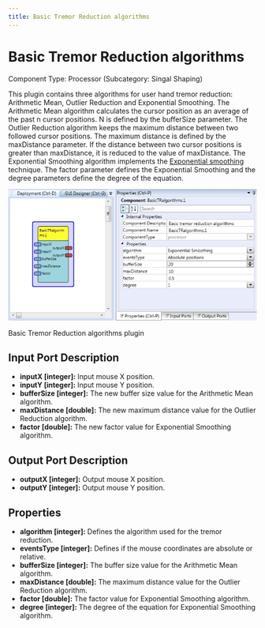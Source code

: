 ```yaml
---
title: Basic Tremor Reduction algorithms
---
```


# Basic Tremor Reduction algorithms

Component Type: Processor (Subcategory: Singal Shaping)

This plugin contains three algorithms for user hand tremor reduction: Arithmetic Mean, Outlier Reduction and Exponential Smoothing. The Arithmetic Mean algorithm calculates the cursor position as an average of the past n cursor positions. N is defined by the bufferSize parameter. The Outlier Reduction algorithm keeps the maximum distance between two followed cursor positions. The maximum distance is defined by the maxDistance parameter. If the distance between two cursor positions is greater than maxDistance, it is reduced to the value of maxDistance. The Exponential Smoothing algorithm implements the [Exponential smoothing][1] technique. The factor parameter defines the Exponential Smoothing and the degree parameters define the degree of the equation.

![Screenshot: Basic Tremor Reduction algorithms plugin](img/basictralgorithms.jpg "Screenshot: Basic Tremor Reduction algorithms plugin")

Basic Tremor Reduction algorithms plugin

## Input Port Description

*   **inputX \[integer\]:** Input mouse X position.
*   **inputY \[integer\]:** Input mouse Y position.
*   **bufferSize \[integer\]:** The new buffer size value for the Arithmetic Mean algorithm.
*   **maxDistance \[double\]:** The new maximum distance value for the Outlier Reduction algorithm.
*   **factor \[double\]:** The new factor value for Exponential Smoothing algorithm.

## Output Port Description

*   **outputX \[****integer****\]:** Output mouse X position.
*   **outputY \[****integer****\]:** Output mouse Y position.

## Properties

*   **algorithm \[integer\]:** Defines the algorithm used for the tremor reduction.
*   **eventsType \[integer\]:** Defines if the mouse coordinates are absolute or relative.
*   **bufferSize \[integer\]:** The buffer size value for the Arithmetic Mean algorithm.
*   **maxDistance \[double\]:** The maximum distance value for the Outlier Reduction algorithm.
*   **factor \[double\]:** The factor value for Exponential Smoothing algorithm.
*   **degree \[integer\]:** The degree of the equation for Exponential Smoothing algorithm.

[1]: http://en.wikipedia.org/wiki/Exponential_smoothing